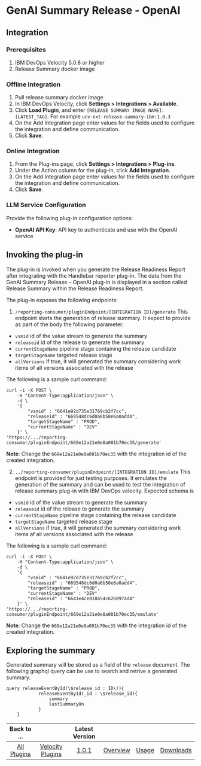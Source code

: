 # GenAI Summary Release - OpenAI

## Integration

### Prerequisites
1. IBM DevOps Velocity 5.0.8 or higher
2. Release Summary docker image 


### Offline Integration
1.  Pull release summary docker image
2.  In IBM DevOps Velocity, click **Settings > Integrations > Available**.
2.  Click **Load Plugin**, and enter `[RELEASE SUMMARY IMAGE NAME]:[LATEST_TAG]`. For example `ucv-ext-release-summary-ibm:1.0.3`
3. On the Add Integration page enter values for the fields used to configure the integration and define communication.
4. Click **Save**.

### Online Integration

1. From the Plug-ins page, click **Settings > Integrations > Plug-ins**.
2. Under the Action column for the plug-in, click **Add Integration**.
3. On the Add Integration page enter values for the fields used to configure the integration and define communication.
4. Click **Save**.

### LLM Service Configuration
Provide the following plug-in configuration options:

- **OpenAI API Key**: API key to authenticate and use with the OpenAI service

## Invoking the plug-in

The plug-in is invoked when you generate the Release Readiness Report after integrating with the Handlebar reporter plug-in. The data from the GenAI Summary Release – OpenAI plug-in is displayed in a section called Release Summary within the Release Readiness Report.

The plug-in exposes the following endpoints:
1. `/reporting-consumer/pluginEndpoint/[INTEGRATION ID]/generate` This endpoint starts the generation of release summary. It expect to provide as part of the body the following parameter:
  - `vsmid` id of the value stream to generate the summary
  - `releaseid` id of the release to generate the summary
  - `currentStageName` pipeline stage containing the release candidate
  - `targetStageName` targeted release stage
  - `allVersions` if true, it will generated the summary considering work items of all versions associated with the release 
  
  The following is a sample curl command:

    curl -i -X POST \
        -H "Content-Type:application/json" \
        -d \
        '{
            "vsmid" : "6641e92d735e31769cb2f7cc",
            "releaseid" : "669548dc6d0a6b58e6a0add4",
            "targetStageName" : "PROD",
            "currentStageName" : "DEV"
        }' \
    'https://.../reporting-consumer/pluginEndpoint/669e12a21e0e8a001b70ec35/generate'
    
  
**Note**: Change the `669e12a21e0e8a001b70ec35` with the integration id of the created integration.

2. `../reporting-consumer/pluginEndpoint/[INTEGRATION ID]/emulate` This endpoint is provided for just testing purposes. It emulates the generation of the summary and can be used to test the integration of release summary plug-in with IBM DevOps velocity. Expected schema is 
 - `vsmid` id of the value stream to generate the summary
  - `releaseid` id of the release to generate the summary
  - `currentStageName` pipeline stage containing the release candidate
  - `targetStageName` targeted release stage
  - `allVersions` if true, it will generated the summary considering work items af all versions associated with the release 
  
The following is a sample curl command:
    
    curl -i -X POST \
        -H "Content-Type:application/json" \
        -d \
        '{
            "vsmid" : "6641e92d735e31769cb2f7cc",
            "releaseid" : "669548dc6d0a6b58e6a0add4",
            "targetStageName" : "PROD",
            "currentStageName" : "DEV"
            "releaseid" : "6641e4ce818a54c626097ad4"
        }' \
    'https://.../reporting-consumer/pluginEndpoint/669e12a21e0e8a001b70ec35/emulate'

**Note**: Change the `669e12a21e0e8a001b70ec35` with the integration id of the created integration.

## Exploring the summary
Generated summary will be stored as a field of the `release` document. The following graphql query can be use to search and retrive a generated summary.

    query releaseEventById(\$release_id : ID\!){
                releaseEventById(_id : \$release_id){
    				summary
    				lastSummaryOn
                }
        }



|Back to ...||Latest Version||||
| :---: | :---: | :---: | :---: | :---: | :---: |
|[All Plugins](../../index.md)|[Velocity Plugins](../README.md)|[1.0.1](https://hub.docker.com/r/urbancode/ucv-ext-release-summary-openai/tags)|[Overview](overview.md)|[Usage](usage.md)|[Downloads](downloads.md)
